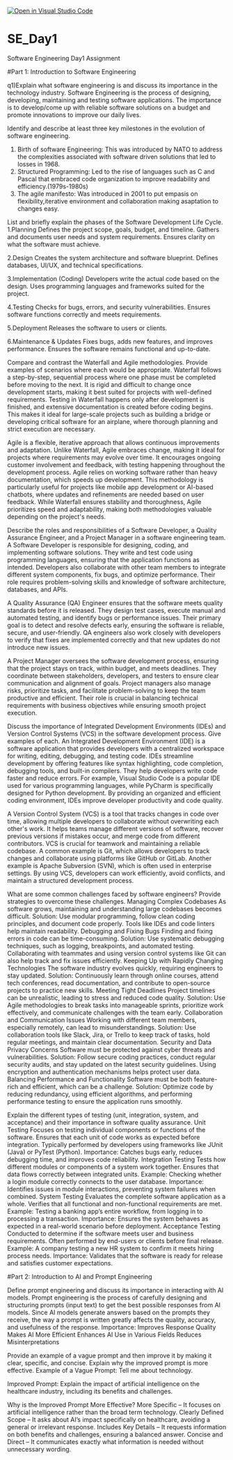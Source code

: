 [![Open in Visual Studio Code](https://classroom.github.com/assets/open-in-vscode-2e0aaae1b6195c2367325f4f02e2d04e9abb55f0b24a779b69b11b9e10269abc.svg)](https://classroom.github.com/online_ide?assignment_repo_id=18397092&assignment_repo_type=AssignmentRepo)
# SE_Day1
Software Engineering Day1 Assignment

#Part 1: Introduction to Software Engineering

q1)Explain what software engineering is and discuss its importance in the technology industry.
Software Engineering is the process of designing, developing, maintaining and testing software applications.
The importance is to develop/come up with reliable software solutions on a budget and promote innovations to improve our daily lives.



Identify and describe at least three key milestones in the evolution of software engineering.
1) Birth of software Engineering: This was introduced by NATO to address the complexities associated with software driven solutions that led to losses in 1968.
2) Structured Programming: Led to the rise of languages such as C and Pascal that embraced code organization to improve readability and efficiency.(1979s-1980s)
3) The agile manifesto: Was introduced in 2001 to put empasis on flexibility,iterative environment and collaboration making asaptation to changes easy.


List and briefly explain the phases of the Software Development Life Cycle.
1.Planning
Defines the project scope, goals, budget, and timeline.
Gathers and documents user needs and system requirements.
Ensures clarity on what the software must achieve.

2.Design 
Creates the system architecture and software blueprint.
Defines databases, UI/UX, and technical specifications.

3.Implementation (Coding)
Developers write the actual code based on the design.
Uses programming languages and frameworks suited for the project.

4.Testing
Checks for bugs, errors, and security vulnerabilities.
Ensures software functions correctly and meets requirements.

5.Deployment
Releases the software to users or clients.

6.Maintenance & Updates
Fixes bugs, adds new features, and improves performance.
Ensures the software remains functional and up-to-date.


Compare and contrast the Waterfall and Agile methodologies. Provide examples of scenarios where each would be appropriate.
Waterfall follows a step-by-step, sequential process where one phase must be completed before moving to the next. It is rigid and difficult to change once development starts, making it best suited for projects with well-defined requirements. Testing in Waterfall happens only after development is finished, and extensive documentation is created before coding begins. This makes it ideal for large-scale projects such as building a bridge or developing critical software for an airplane, where thorough planning and strict execution are necessary.

Agile is a flexible, iterative approach that allows continuous improvements and adaptation. Unlike Waterfall, Agile embraces change, making it ideal for projects where requirements may evolve over time. It encourages ongoing customer involvement and feedback, with testing happening throughout the development process. Agile relies on working software rather than heavy documentation, which speeds up development. This methodology is particularly useful for projects like mobile app development or AI-based chatbots, where updates and refinements are needed based on user feedback. While Waterfall ensures stability and thoroughness, Agile prioritizes speed and adaptability, making both methodologies valuable depending on the project's needs. 


Describe the roles and responsibilities of a Software Developer, a Quality Assurance Engineer, and a Project Manager in a software engineering team.
A Software Developer is responsible for designing, coding, and implementing software solutions. They write and test code using programming languages, ensuring that the application functions as intended. Developers also collaborate with other team members to integrate different system components, fix bugs, and optimize performance. Their role requires problem-solving skills and knowledge of software architecture, databases, and APIs.

A Quality Assurance (QA) Engineer ensures that the software meets quality standards before it is released. They design test cases, execute manual and automated testing, and identify bugs or performance issues. Their primary goal is to detect and resolve defects early, ensuring the software is reliable, secure, and user-friendly. QA engineers also work closely with developers to verify that fixes are implemented correctly and that new updates do not introduce new issues.

A Project Manager oversees the software development process, ensuring that the project stays on track, within budget, and meets deadlines. They coordinate between stakeholders, developers, and testers to ensure clear communication and alignment of goals. Project managers also manage risks, prioritize tasks, and facilitate problem-solving to keep the team productive and efficient. Their role is crucial in balancing technical requirements with business objectives while ensuring smooth project execution.


Discuss the importance of Integrated Development Environments (IDEs) and Version Control Systems (VCS) in the software development process. Give examples of each.
An Integrated Development Environment (IDE) is a software application that provides developers with a centralized workspace for writing, editing, debugging, and testing code. IDEs streamline development by offering features like syntax highlighting, code completion, debugging tools, and built-in compilers. They help developers write code faster and reduce errors. For example, Visual Studio Code is a popular IDE used for various programming languages, while PyCharm is specifically designed for Python development. By providing an organized and efficient coding environment, IDEs improve developer productivity and code quality.

A Version Control System (VCS) is a tool that tracks changes in code over time, allowing multiple developers to collaborate without overwriting each other's work. It helps teams manage different versions of software, recover previous versions if mistakes occur, and merge code from different contributors. VCS is crucial for teamwork and maintaining a reliable codebase. A common example is Git, which allows developers to track changes and collaborate using platforms like GitHub or GitLab. Another example is Apache Subversion (SVN), which is often used in enterprise settings. By using VCS, developers can work efficiently, avoid conflicts, and maintain a structured development process.


What are some common challenges faced by software engineers? Provide strategies to overcome these challenges.
Managing Complex Codebases
As software grows, maintaining and understanding large codebases becomes difficult.
Solution: Use modular programming, follow clean coding principles, and document code properly. Tools like IDEs and code linters help maintain readability.
Debugging and Fixing Bugs
Finding and fixing errors in code can be time-consuming.
Solution: Use systematic debugging techniques, such as logging, breakpoints, and automated testing. Collaborating with teammates and using version control systems like Git can also help track and fix issues efficiently.
Keeping Up with Rapidly Changing Technologies
The software industry evolves quickly, requiring engineers to stay updated.
Solution: Continuously learn through online courses, attend tech conferences, read documentation, and contribute to open-source projects to practice new skills.
Meeting Tight Deadlines
Project timelines can be unrealistic, leading to stress and reduced code quality.
Solution: Use Agile methodologies to break tasks into manageable sprints, prioritize work effectively, and communicate challenges with the team early.
Collaboration and Communication Issues
Working with different team members, especially remotely, can lead to misunderstandings.
Solution: Use collaboration tools like Slack, Jira, or Trello to keep track of tasks, hold regular meetings, and maintain clear documentation.
Security and Data Privacy Concerns
Software must be protected against cyber threats and vulnerabilities.
Solution: Follow secure coding practices, conduct regular security audits, and stay updated on the latest security guidelines. Using encryption and authentication mechanisms helps protect user data.
Balancing Performance and Functionality
Software must be both feature-rich and efficient, which can be a challenge.
Solution: Optimize code by reducing redundancy, using efficient algorithms, and performing performance testing to ensure the application runs smoothly.


Explain the different types of testing (unit, integration, system, and acceptance) and their importance in software quality assurance.
Unit Testing
Focuses on testing individual components or functions of the software.
Ensures that each unit of code works as expected before integration.
Typically performed by developers using frameworks like JUnit (Java) or PyTest (Python).
Importance: Catches bugs early, reduces debugging time, and improves code reliability.
Integration Testing
Tests how different modules or components of a system work together.
Ensures that data flows correctly between integrated units.
Example: Checking whether a login module correctly connects to the user database.
Importance: Identifies issues in module interactions, preventing system failures when combined.
System Testing
Evaluates the complete software application as a whole.
Verifies that all functional and non-functional requirements are met.
Example: Testing a banking app’s entire workflow, from logging in to processing a transaction.
Importance: Ensures the system behaves as expected in a real-world scenario before deployment.
Acceptance Testing
Conducted to determine if the software meets user and business requirements.
Often performed by end-users or clients before final release.
Example: A company testing a new HR system to confirm it meets hiring process needs.
Importance: Validates that the software is ready for release and satisfies customer expectations.


#Part 2: Introduction to AI and Prompt Engineering


Define prompt engineering and discuss its importance in interacting with AI models.
Prompt engineering is the process of carefully designing and structuring prompts (input text) to get the best possible responses from AI models. Since AI models generate answers based on the prompts they receive, the way a prompt is written greatly affects the quality, accuracy, and usefulness of the response.
Importance:
Improves Response Quality
Makes AI More Efficient
Enhances AI Use in Various Fields
Reduces Misinterpretations

Provide an example of a vague prompt and then improve it by making it clear, specific, and concise. Explain why the improved prompt is more effective.
Example of a Vague Prompt:
Tell me about technology.

Improved Prompt:
Explain the impact of artificial intelligence on the healthcare industry, including its benefits and challenges.

Why is the Improved Prompt More Effective?
More Specific – It focuses on artificial intelligence rather than the broad term technology.
Clearly Defined Scope – It asks about AI’s impact specifically on healthcare, avoiding a general or irrelevant response.
Includes Key Details – It requests information on both benefits and challenges, ensuring a balanced answer.
Concise and Direct – It communicates exactly what information is needed without unnecessary wording.
